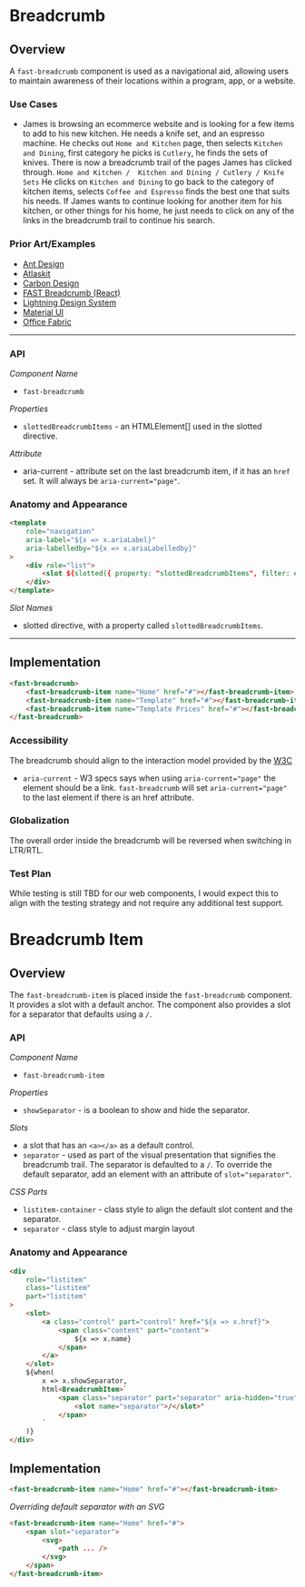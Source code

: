 # Breadcrumb

## Overview
A `fast-breadcrumb` component is used as a navigational aid, allowing users to maintain awareness of their locations within a program, app, or a website.

### Use Cases
- James is browsing an ecommerce website and is looking for a few items to add to his new kitchen. He needs a knife set, and an espresso machine. He checks out `Home and Kitchen` page, then selects `Kitchen and Dining`, first category he picks is `Cutlery`, he finds the sets of knives. There is now a breadcrumb trail of the pages James has clicked through. `Home and Kitchen /  Kitchen and Dining / Cutlery / Knife Sets`
He clicks on `Kitchen and Dining` to go back to the category of kitchen items, selects `Coffee and Espresso` finds the best one that suits his needs. If James wants to continue looking for another item for his kitchen, or other things for his home, he just needs to click on any of the links in the breadcrumb trail to continue his search.

### Prior Art/Examples
- [Ant Design](https://ant.design/components/breadcrumb/)
- [Atlaskit](https://atlaskit.atlassian.com/packages/core/breadcrumbs)
- [Carbon Design](https://www.carbondesignsystem.com/components/breadcrumb/code/)
- [FAST Breadcrumb (React)](https://www.npmjs.com/package/@microsoft/fast-components-react-msft)
- [Lightning Design System](https://www.lightningdesignsystem.com/components/breadcrumbs/#site-main-content)
- [Material UI](https://material-ui.com/components/breadcrumbs/)
- [Office Fabric](https://developer.microsoft.com/en-us/fluentui#/controls/web/breadcrumb)

---

### API

*Component Name*
- `fast-breadcrumb`

*Properties*
- `slottedBreadcrumbItems` - an HTMLElement[] used in the slotted directive.

*Attribute*
- aria-current - attribute set on the last breadcrumb item, if it has an `href` set. It will always be `aria-current="page"`.

### Anatomy and Appearance

```html
<template
    role="navigation"
    aria-label="${x => x.ariaLabel}"
    aria-labelledby="${x => x.ariaLabelledby}"
>
    <div role="list">
        <slot ${slotted({ property: "slottedBreadcrumbItems", filter: elements() })}></slot>
    </div>
</template>
```

*Slot Names*
- slotted directive, with a property called `slottedBreadcrumbItems`.

---

## Implementation

```html
<fast-breadcrumb>
    <fast-breadcrumb-item name="Home" href="#"></fast-breadcrumb-item>
    <fast-breadcrumb-item name="Template" href="#"></fast-breadcrumb-item>
    <fast-breadcrumb-item name="Template Prices" href="#"></fast-breadcrumb-item>
</fast-breadcrumb>
```

### Accessibility

The breadcrumb should align to the interaction model provided by the [W3C](https://www.w3.org/TR/wai-aria-practices/#breadcrumb)
- `aria-current` - W3 specs says when using `aria-current="page"` the element should be a link. `fast-breadcrumb` will set `aria-current="page"` to the last element if there is an href attribute.

### Globalization

The overall order inside the breadcrumb will be reversed when switching in LTR/RTL.

### Test Plan

While testing is still TBD for our web components, I would expect this to align with the testing strategy and not require any additional test support.



# Breadcrumb Item

## Overview

The `fast-breadcrumb-item` is placed inside the `fast-breadcrumb` component. It provides a slot with a default anchor. The component also provides a slot for a separator that defaults using a `/`.

### API

*Component Name*
- `fast-breadcrumb-item`

*Properties*
- `showSeparator` - is a boolean to show and hide the separator.

*Slots*
- a slot that has an `<a></a>` as a default control.
- `separator` - used as part of the visual presentation that signifies the breadcrumb trail. The separator is defaulted to a `/`. To override the default separator, add an element with an attribute of `slot="separator"`.

*CSS Parts*
- `listitem-container` - class style to align the default slot content and the separator.
- `separator` - class style to adjust margin layout

### Anatomy and Appearance

```html
<div
    role="listitem"
    class="listitem"
    part="listitem"
>
    <slot>
        <a class="control" part="control" href="${x => x.href}">
            <span class="content" part="content">
                ${x => x.name}
            </span>
        </a>
    </slot>
    ${when(
        x => x.showSeparator,
        html<BreadcrumbItem>`
            <span class="separator" part="separator" aria-hidden="true">
                <slot name="separator">/</slot>"
            </span>
        `
    )}
</div>
```

## Implementation

```html
<fast-breadcrumb-item name="Home" href="#"></fast-breadcrumb-item>
```

*Overriding default separator with an SVG*

```html
<fast-breadcrumb-item name="Home" href="#">
    <span slot="separator">
        <svg>
            <path ... />
        </svg>
    </span>
</fast-breadcrumb-item>
```
